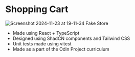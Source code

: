 # Shopping Cart
![Screenshot 2024-11-23 at 19-11-34 Fake Store](https://github.com/user-attachments/assets/0d0fa3b0-01c0-451f-ad27-8827ab1fa67b)
- Made using React + TypeScript
- Designed using ShadCN components and Tailwind CSS
- Unit tests made using vitest
- Made as a part of the Odin Project curriculum
